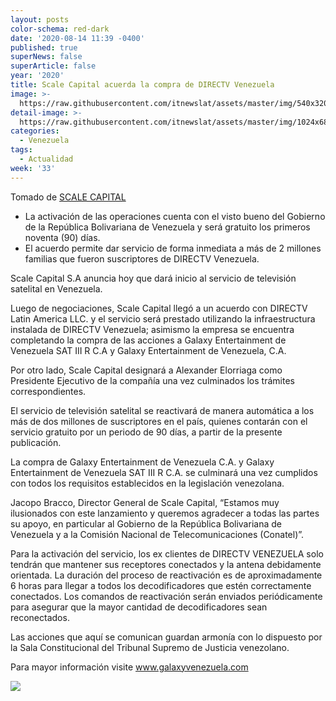 ```yaml
---
layout: posts
color-schema: red-dark
date: '2020-08-14 11:39 -0400'
published: true
superNews: false
superArticle: false
year: '2020'
title: Scale Capital acuerda la compra de DIRECTV Venezuela
image: >-
  https://raw.githubusercontent.com/itnewslat/assets/master/img/540x320/Directv-Sede-p.jpg
detail-image: >-
  https://raw.githubusercontent.com/itnewslat/assets/master/img/1024x680/Directv-Sede-g.jpg
categories:
  - Venezuela
tags:
  - Actualidad
week: '33'
---
```

Tomado de [SCALE CAPITAL](https://scale.capital/scale-capital-acuerda-la-compra-de-directv-venezuela/) 

- La  activación de las operaciones cuenta con el visto bueno del Gobierno de la República Bolivariana de Venezuela y será gratuito los primeros noventa (90) días.
- El acuerdo permite dar servicio de forma inmediata a más de 2 millones familias que fueron suscriptores de DIRECTV Venezuela.

Scale Capital S.A anuncia hoy que dará inicio al servicio de televisión satelital en Venezuela.

Luego de negociaciones, Scale Capital llegó a un acuerdo con DIRECTV Latin America LLC. y el servicio será prestado utilizando la infraestructura instalada de DIRECTV Venezuela; asimismo la empresa se encuentra completando la compra de las acciones a Galaxy Entertainment de Venezuela SAT III R C.A y Galaxy Entertainment de Venezuela, C.A.

Por otro lado, Scale Capital designará a Alexander Elorriaga como Presidente Ejecutivo de la compañía una vez culminados los trámites correspondientes. 

El servicio de televisión satelital se reactivará de manera automática a los más de dos millones de suscriptores en el país, quienes contarán con el servicio gratuito por un periodo de 90 días, a partir de la presente publicación.

La compra de Galaxy Entertainment de Venezuela C.A. y Galaxy Entertainment de Venezuela SAT III R C.A. se culminará una vez cumplidos con todos los requisitos establecidos en la legislación venezolana.

Jacopo Bracco, Director General de Scale Capital, “Estamos muy ilusionados con este lanzamiento y queremos agradecer a todas las partes su apoyo, en particular al Gobierno de la República Bolivariana de Venezuela y a la Comisión Nacional de Telecomunicaciones (Conatel)”.

Para la activación del servicio, los ex clientes de DIRECTV VENEZUELA  solo tendrán que mantener sus receptores conectados y la antena debidamente orientada. La duración del proceso de reactivación es de aproximadamente 6 horas para llegar a todos los decodificadores que estén correctamente conectados. Los comandos de reactivación serán enviados periódicamente para asegurar que la mayor cantidad de decodificadores sean reconectados.

Las acciones que aquí se comunican guardan armonía con lo dispuesto por la Sala Constitucional del Tribunal Supremo de Justicia venezolano.

Para mayor información visite www.galaxyvenezuela.com

<img src="https://tracker.metricool.com/c3po.jpg?hash=56f88a41e39ab42c063cc51676587a04"/>